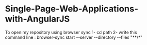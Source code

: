 # Single-Page-Web-Applications-with-AngularJS

To open my repository using browser sync 
1- cd path 
2- write this command line :  browser-sync start --server --directory --files "**/*"